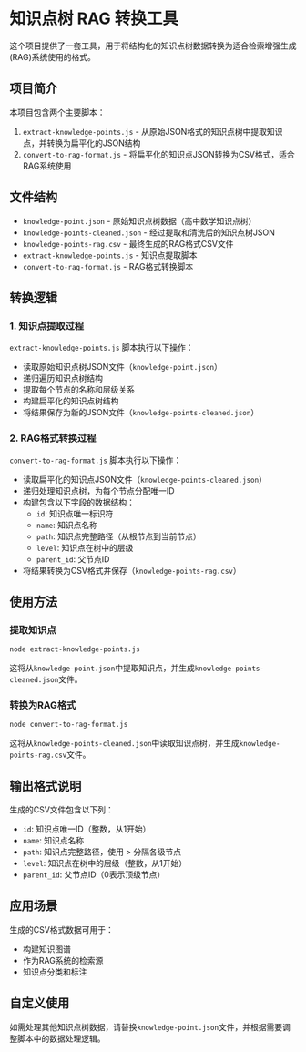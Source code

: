 # 知识点树 RAG 转换工具

这个项目提供了一套工具，用于将结构化的知识点树数据转换为适合检索增强生成(RAG)系统使用的格式。

## 项目简介

本项目包含两个主要脚本：

1. `extract-knowledge-points.js` - 从原始JSON格式的知识点树中提取知识点，并转换为扁平化的JSON结构
2. `convert-to-rag-format.js` - 将扁平化的知识点JSON转换为CSV格式，适合RAG系统使用

## 文件结构

- `knowledge-point.json` - 原始知识点树数据（高中数学知识点树）
- `knowledge-points-cleaned.json` - 经过提取和清洗后的知识点树JSON
- `knowledge-points-rag.csv` - 最终生成的RAG格式CSV文件
- `extract-knowledge-points.js` - 知识点提取脚本
- `convert-to-rag-format.js` - RAG格式转换脚本

## 转换逻辑

### 1. 知识点提取过程

`extract-knowledge-points.js` 脚本执行以下操作：

- 读取原始知识点树JSON文件（`knowledge-point.json`）
- 递归遍历知识点树结构
- 提取每个节点的名称和层级关系
- 构建扁平化的知识点树结构
- 将结果保存为新的JSON文件（`knowledge-points-cleaned.json`）

### 2. RAG格式转换过程

`convert-to-rag-format.js` 脚本执行以下操作：

- 读取扁平化的知识点JSON文件（`knowledge-points-cleaned.json`）
- 递归处理知识点树，为每个节点分配唯一ID
- 构建包含以下字段的数据结构：
  - `id`: 知识点唯一标识符
  - `name`: 知识点名称
  - `path`: 知识点完整路径（从根节点到当前节点）
  - `level`: 知识点在树中的层级
  - `parent_id`: 父节点ID
- 将结果转换为CSV格式并保存（`knowledge-points-rag.csv`）

## 使用方法

### 提取知识点

```bash
node extract-knowledge-points.js
```

这将从`knowledge-point.json`中提取知识点，并生成`knowledge-points-cleaned.json`文件。

### 转换为RAG格式

```bash
node convert-to-rag-format.js
```

这将从`knowledge-points-cleaned.json`中读取知识点树，并生成`knowledge-points-rag.csv`文件。

## 输出格式说明

生成的CSV文件包含以下列：

- `id`: 知识点唯一ID（整数，从1开始）
- `name`: 知识点名称
- `path`: 知识点完整路径，使用 > 分隔各级节点
- `level`: 知识点在树中的层级（整数，从1开始）
- `parent_id`: 父节点ID（0表示顶级节点）

## 应用场景

生成的CSV格式数据可用于：

- 构建知识图谱
- 作为RAG系统的检索源
- 知识点分类和标注

## 自定义使用

如需处理其他知识点树数据，请替换`knowledge-point.json`文件，并根据需要调整脚本中的数据处理逻辑。